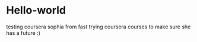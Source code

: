 # Hello-world
testing coursera
sophia from fast trying coursera courses to make sure she has a future :)
